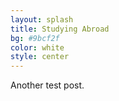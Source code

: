 ```yaml
---
layout: splash
title: Studying Abroad
bg: #9bcf2f
color: white
style: center
---
```

Another test post.
